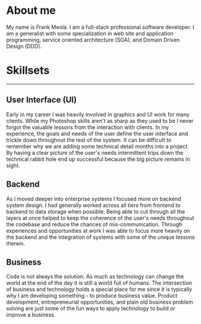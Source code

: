<!--
template = page
title = About Me
-->

# About me

My name is Frank Meola. I am a full-stack professional software developer. I am a generalist with some specialization in web site and application programming, service oriented architecture (SOA), and Domain Driven Design (DDD).

# Skillsets

---

## User Interface (UI)

Early in my career I was heavily involved in graphics and UI work for many clients. While my Photoshop skills aren't as sharp as they used to be I never forgot the valuable lessons from the interaction with clients. In my experience, the goals and needs of the user define the user interface and trickle down throughout the rest of the system. It can be difficult to remember why we are adding some technical detail months into a project. By having a clear picture of the user's needs intermittent trips down the technical rabbit hole end up successful because the big picture remains in sight.

## Backend

As I moved deeper into enterprise systems I focused more on backend system design. I had generally worked across all tiers from frontend to backend to data storage when possible. Being able to cut through all the layers at once helped to keep the coherence of the user's needs throughout the codebase and reduce the chances of mis-communication. Through experiences and opportunities at work I was able to focus more heavily on the backend and the integration of systems with some of the unique lessons therein. 

## Business

Code is not always the solution. As much as technology can change the world at the end of the day it is still a world full of humans. The intersection of business and technology holds a special place for me since it is typically why I am developing something - to produce business value. Product development, entrepreneurial opportunities, and plain old business problem solving are just some of the fun ways to apply technology to build or improve a business.
